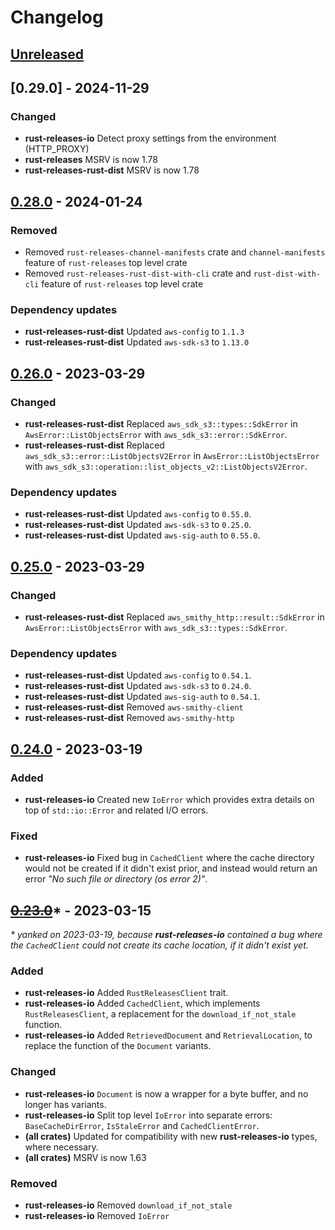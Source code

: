 # Changelog

## [Unreleased]

[Unreleased]: https://github.com/foresterre/rust-releases

## [0.29.0] - 2024-11-29

### Changed

* **rust-releases-io** Detect proxy settings from the environment (HTTP_PROXY)
* **rust-releases** MSRV is now 1.78
* **rust-releases-rust-dist** MSRV is now 1.78

## [0.28.0] - 2024-01-24

### Removed

* Removed `rust-releases-channel-manifests` crate and `channel-manifests` feature of `rust-releases` top level crate
* Removed `rust-releases-rust-dist-with-cli` crate and `rust-dist-with-cli` feature of `rust-releases` top level crate

### Dependency updates

* **rust-releases-rust-dist** Updated `aws-config` to `1.1.3`
* **rust-releases-rust-dist** Updated `aws-sdk-s3` to `1.13.0`

[0.28.0]: https://github.com/foresterre/rust-releases/releases/tag/v0.28.0

## [0.26.0] - 2023-03-29

### Changed

*  **rust-releases-rust-dist** Replaced `aws_sdk_s3::types::SdkError` in `AwsError::ListObjectsError` with `aws_sdk_s3::error::SdkError`.
*  **rust-releases-rust-dist** Replaced `aws_sdk_s3::error::ListObjectsV2Error` in `AwsError::ListObjectsError` with `aws_sdk_s3::operation::list_objects_v2::ListObjectsV2Error`.

### Dependency updates

* **rust-releases-rust-dist** Updated `aws-config` to `0.55.0`.
* **rust-releases-rust-dist** Updated `aws-sdk-s3` to `0.25.0`.
* **rust-releases-rust-dist** Updated `aws-sig-auth` to `0.55.0`.

[0.26.0]: https://github.com/foresterre/rust-releases/releases/tag/v0.26.0


## [0.25.0] - 2023-03-29

### Changed

*  **rust-releases-rust-dist** Replaced `aws_smithy_http::result::SdkError` in `AwsError::ListObjectsError` with `aws_sdk_s3::types::SdkError`.

### Dependency updates

* **rust-releases-rust-dist** Updated `aws-config` to `0.54.1`.
* **rust-releases-rust-dist** Updated `aws-sdk-s3` to `0.24.0`.
* **rust-releases-rust-dist** Updated `aws-sig-auth` to `0.54.1`.
* **rust-releases-rust-dist** Removed `aws-smithy-client`
* **rust-releases-rust-dist** Removed `aws-smithy-http`

[0.25.0]: https://github.com/foresterre/rust-releases/releases/tag/v0.25.0

## [0.24.0] - 2023-03-19

### Added

* **rust-releases-io** Created new `IoError` which provides extra details on top of `std::io::Error` and related I/O errors.

### Fixed

* **rust-releases-io** Fixed bug in `CachedClient` where the cache directory would not be created if it didn't exist prior, 
  and instead would return an error _"No such file or directory (os error 2)"_.

[0.24.0]: https://github.com/foresterre/rust-releases/releases/tag/v0.24.0

## ~~[0.23.0]~~* - 2023-03-15

_* yanked on 2023-03-19, because **rust-releases-io** contained a bug where
the `CachedClient` could not create its cache location, if it didn't exist yet._

### Added

* **rust-releases-io** Added `RustReleasesClient` trait.
* **rust-releases-io** Added `CachedClient`, which implements `RustReleasesClient`, a replacement for the `download_if_not_stale` function.
* **rust-releases-io** Added `RetrievedDocument` and `RetrievalLocation`, to replace the function of the `Document` variants.

### Changed

*  **rust-releases-io** `Document` is now a wrapper for a byte buffer, and no longer has variants.
*  **rust-releases-io** Split top level `IoError` into separate errors: `BaseCacheDirError`, `IsStaleError` and `CachedClientError`.
*  **(all crates)** Updated for compatibility with new **rust-releases-io** types, where necessary.
*  **(all crates)** MSRV is now 1.63

### Removed

* **rust-releases-io** Removed `download_if_not_stale`
* **rust-releases-io** Removed `IoError`

[0.23.0]: https://github.com/foresterre/rust-releases/releases/tag/v0.23.0
